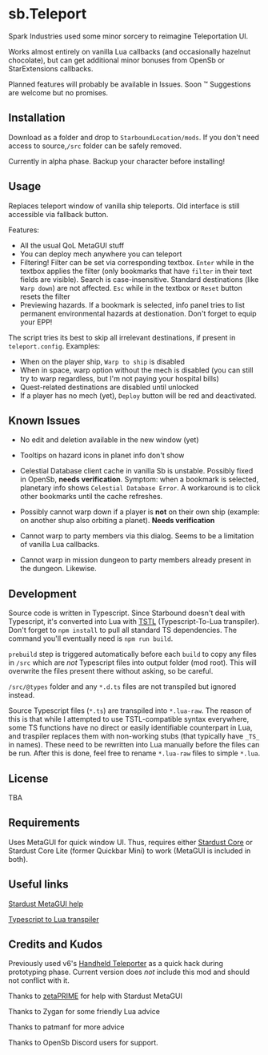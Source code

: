 # sb.Teleport

Spark Industries used some minor sorcery to reimagine Teleportation UI.

Works almost entirely on vanilla Lua callbacks (and occasionally hazelnut chocolate), but can get additional minor bonuses from OpenSb or StarExtensions callbacks.

Planned features will probably be available in Issues. Soon :tm: Suggestions are welcome but no promises.

## Installation

Download as a folder and drop to `StarboundLocation/mods`. If you don't need access to source,`/src` folder can be safely removed.

Currently in alpha phase. Backup your character before installing!

## Usage

Replaces teleport window of vanilla ship teleports. Old interface is still accessible via fallback button.

Features:

- All the usual QoL MetaGUI stuff
- You can deploy mech anywhere you can teleport
- Filtering! Filter can be set via corresponding textbox. `Enter` while in the textbox applies the filter (only bookmarks that have `filter` in their text fields are visible). Search is case-insensitive. Standard destinations (like `Warp down`) are not affected. `Esc` while in the textbox or `Reset` button resets the filter
- Previewing hazards. If a bookmark is selected, info panel tries to list permanent environmental hazards at destionation. Don't forget to equip your EPP!

The script tries its best to skip all irrelevant destinations, if present in `teleport.config`. Examples:

- When on the player ship, `Warp to ship` is disabled
- When in space, warp option without the mech is disabled (you can still try to warp regardless, but I'm not paying your hospital bills)
- Quest-related destinations are disabled until unlocked
- If a player has no mech (yet), `Deploy` button will be red and deactivated.

## Known Issues

- No edit and deletion available in the new window (yet)
- Tooltips on hazard icons in planet info don't show
- Celestial Database client cache in vanilla Sb is unstable. Possibly fixed in OpenSb, **needs verification**. Symptom: when a bookmark is selected, planetary info shows `Celestial Database Error`. A workaround is to click other bookmarks until the cache refreshes.

- Possibly cannot warp down if a player is **not** on their own ship (example: on another shup also orbiting a planet). **Needs verification**
- Cannot warp to party members via this dialog. Seems to be a limitation of vanilla Lua callbacks.
- Cannot warp in mission dungeon to party members already present in the dungeon. Likewise.

## Development

Source code is written in Typescript. Since Starbound doesn't deal with Typescript, it's converted into Lua with [TSTL](https://typescripttolua.github.io/) (Typescript-To-Lua transpiler). Don't forget to `npm install` to pull all standard TS dependencies. The command you'll eventually need is `npm run build`.

`prebuild` step is triggered automatically before each `build` to copy any files in `/src` which are _not_ Typescript files into output folder (mod root). This will overwrite the files present there without asking, so be careful.

`/src/@types` folder and any `*.d.ts` files are not transpiled but ignored instead.

Source Typescript files (`*.ts`) are transpiled into `*.lua-raw`. The reason of this is that while I attempted to use TSTL-compatible syntax everywhere, some TS functions have no direct or easily identifiable counterpart in Lua, and traspiler replaces them with non-working stubs (that typically have `_TS_` in names). These need to be rewritten into Lua manually before the files can be run. After this is done, feel free to rename `*.lua-raw` files to simple `*.lua`.

## License

TBA

## Requirements

Uses MetaGUI for quick window UI. Thus, requires either [Stardust Core](https://github.com/zetaPRIME/sb.StardustSuite) or Stardust Core Lite (former Quickbar Mini) to work (MetaGUI is included in both).

## Useful links

[Stardust MetaGUI help](https://github.com/zetaPRIME/sb.StardustSuite/tree/master/StardustLib/sys/metagui)

[Typescript to Lua transpiler](https://typescripttolua.github.io/docs/getting-started)

## Credits and Kudos

Previously used v6's [Handheld Teleporter](https://steamcommunity.com/workshop/filedetails/?id=751199367) as a quick hack during prototyping phase. Current version does *not* include this mod and should not conflict with it.

Thanks to [zetaPRIME](https://github.com/zetaPRIME) for help with Stardust MetaGUI

Thanks to Zygan for some friendly Lua advice

Thanks to patmanf for more advice

Thanks to OpenSb Discord users for support.